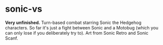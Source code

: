 # sonic-vs
 **Very unfinished.** Turn-based combat starring Sonic the Hedgehog characters. So far it's just a fight between Sonic and a Motobug (which you can only lose if you deliberately try to). Art from Sonic Retro and Sonic Scanf. 
